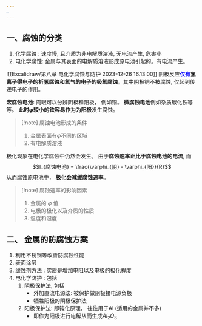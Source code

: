 ```yaml
---
~
---
```

## 一、腐蚀的分类
1. 化学腐蚀 : 速度慢, 且介质为非电解质溶液, 无电流产生, 危害小
2. 电化学腐蚀: 金属与其表面的电解质溶液形成原电池引起的。有电流产生。

![[Excalidraw/第八章 电化学腐蚀与防护 2023-12-26 16.13.00]]
阴极反应<b><mark style="background: transparent; color: blue">仅有</mark></b>**氢离子得电子的析氢腐蚀和氧气的电子的吸氧腐蚀**。其中阴极铜不被腐蚀, 仅起到传递电子的作用。 

**宏腐蚀电池**: 肉眼可以分辨阴极和阳极， 例如铜。
**微腐蚀电池**例如杂质碳化铁等等。 **此时$\varphi$较小的铁容易作为为阳极**发生腐蚀。

> [!note] 腐蚀电池形成的条件
> 1. 金属表面有$\varphi$不同的区域 
> 2. 有电解质溶液

极化现象在电化学腐蚀中仍然会发生。
由于**腐蚀速率正比于腐蚀电池的电流**, 而
$$I_{腐蚀电池} = \frac{\varphi_{阴} - \varphi_{阳}}{R}$$
从而腐蚀原电池中， **极化会减缓腐蚀速率**。

> [!note] 腐蚀速率的影响因素
> 1. 金属的 $\varphi$ 值
> 2. 电极的极化以及介质的性质 
> 3. 温度和湿度

## 二、  金属的防腐蚀方案
1. 利用不锈钢等改善防腐蚀性能
2. 表面涂层 
3. 缓蚀剂方法 : 实质是增加电阻以及电极的极化程度 
4. 电化学防护 : 包括
	1. 阴极保护法, 包括
		- 外加直流电源法: 被保护做阴极接电源负极
		- 牺牲阳极的阴极保护法
	2. 阳极保护法:  即钝化原理， 往往用于Al (适用的金属并不多)
		- 即作为阳极进行电解从而生成$Al_{2} O_{3}$ 

